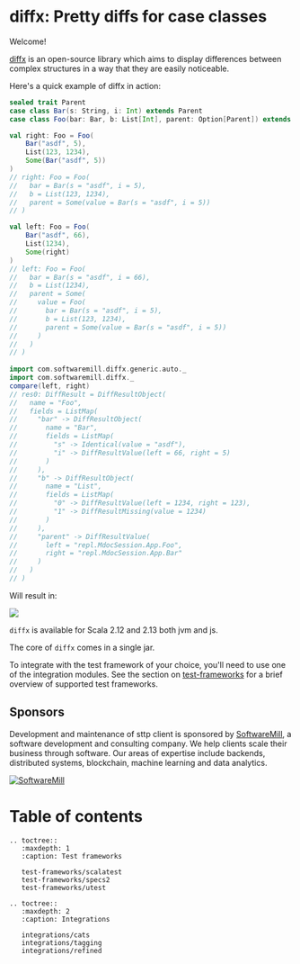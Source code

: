 # diffx: Pretty diffs for case classes

Welcome!

[diffx](https://github.com/softwaremill/diffx) is an open-source library which aims to display differences between 
complex structures in a way that they are easily noticeable.

Here's a quick example of diffx in action:

```scala
sealed trait Parent
case class Bar(s: String, i: Int) extends Parent
case class Foo(bar: Bar, b: List[Int], parent: Option[Parent]) extends Parent

val right: Foo = Foo(
    Bar("asdf", 5),
    List(123, 1234),
    Some(Bar("asdf", 5))
)
// right: Foo = Foo(
//   bar = Bar(s = "asdf", i = 5),
//   b = List(123, 1234),
//   parent = Some(value = Bar(s = "asdf", i = 5))
// )

val left: Foo = Foo(
    Bar("asdf", 66),
    List(1234),
    Some(right)
)
// left: Foo = Foo(
//   bar = Bar(s = "asdf", i = 66),
//   b = List(1234),
//   parent = Some(
//     value = Foo(
//       bar = Bar(s = "asdf", i = 5),
//       b = List(123, 1234),
//       parent = Some(value = Bar(s = "asdf", i = 5))
//     )
//   )
// )
 
import com.softwaremill.diffx.generic.auto._
import com.softwaremill.diffx._
compare(left, right)
// res0: DiffResult = DiffResultObject(
//   name = "Foo",
//   fields = ListMap(
//     "bar" -> DiffResultObject(
//       name = "Bar",
//       fields = ListMap(
//         "s" -> Identical(value = "asdf"),
//         "i" -> DiffResultValue(left = 66, right = 5)
//       )
//     ),
//     "b" -> DiffResultObject(
//       name = "List",
//       fields = ListMap(
//         "0" -> DiffResultValue(left = 1234, right = 123),
//         "1" -> DiffResultMissing(value = 1234)
//       )
//     ),
//     "parent" -> DiffResultValue(
//       left = "repl.MdocSession.App.Foo",
//       right = "repl.MdocSession.App.Bar"
//     )
//   )
// )
```

Will result in:

![](https://github.com/softwaremill/diffx/blob/master/example.png?raw=true)

`diffx` is available for Scala 2.12 and 2.13 both jvm and js.

The core of `diffx` comes in a single jar.

To integrate with the test framework of your choice, you'll need to use one of the integration modules.
See the section on [test-frameworks](test-frameworks/summary.md) for a brief overview of supported test frameworks.

## Sponsors

Development and maintenance of sttp client is sponsored by [SoftwareMill](https://softwaremill.com), a software development and consulting company. We help clients scale their business through software. Our areas of expertise include backends, distributed systems, blockchain, machine learning and data analytics.

[![](https://files.softwaremill.com/logo/logo.png "SoftwareMill")](https://softwaremill.com)

# Table of contents

```eval_rst
.. toctree::
   :maxdepth: 1
   :caption: Test frameworks
   
   test-frameworks/scalatest
   test-frameworks/specs2
   test-frameworks/utest
   
.. toctree::
   :maxdepth: 2
   :caption: Integrations
   
   integrations/cats
   integrations/tagging
   integrations/refined
```
